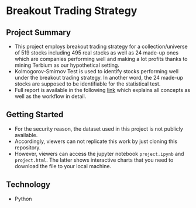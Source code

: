 # Breakout Trading Strategy

## Project Summary
* This project employs breakout trading strategy for a collection/universe of 519 stocks including 495 real stocks as well as 24 made-up ones which are companies performing well and making a lot profits thanks to mining Terbium as our hypothetical setting.  
* Kolmogorov-Smirnov Test is used to identify stocks performing well under the breakout trading strategy. In another word, the 24 made-up stocks are supposed to be identifiable for the statistical test. 
* Full report is available in the following [link](https://curiousduke.blog/2020/07/18/breakout-trading-with-the-alpha-research-workflow/) which explains all concepts as well as the workflow in detail.

## Getting Started
* For the security reason, the dataset used in this project is not publicly available. 
* Accordingly, viewers can not replicate this work by just cloning this repository.
* However, viewers can access the jupyter notebook `project.ipynb` and `project.html`. The latter shows interactive charts that you need to download the file to your local machine. 

## Technology
* Python
